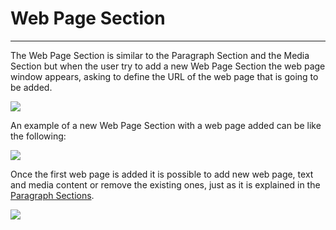 # Web Page Section
**********************

The Web Page Section is similar to the Paragraph Section and the Media Section but when the user try to add a new Web Page Section the web page window appears, asking to define the URL of the web page that is going to be added. 
 
<img src="../img/web-section/web-window.jpg" class="ms-docimage"/>

An example of a new Web Page Section with a web page added can be like the following:

<img src="../img/web-section/web-page.jpg" class="ms-docimage"/>

Once the first web page is added it is possible to add new web page, text and media content or remove the existing ones, just as it is explained in the [Paragraph Sections](paragraph-section.md).

<img src="../img/web-section/add-section.jpg" class="ms-docimage"/>


